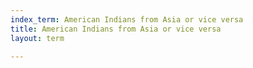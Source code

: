 ```yaml
---
index_term: American Indians from Asia or vice versa
title: American Indians from Asia or vice versa
layout: term

---
```

